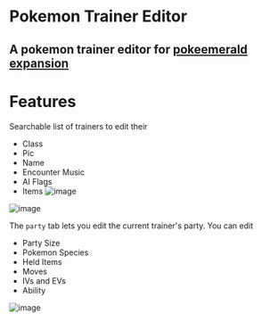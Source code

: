 # Pokemon Trainer Editor

A pokemon trainer editor for [pokeemerald expansion](https://github.com/rh-hideout/pokeemerald-expansion)
---

# Features

Searchable list of trainers to edit their

- Class
- Pic
- Name
- Encounter Music
- AI Flags
- Items
![image](https://github.com/geefuoco/trainer_editor/assets/87877876/a08ce8e0-23fd-4569-8d54-dc5265d6eb3d)

![image](https://github.com/geefuoco/trainer_editor/assets/87877876/8a968b3b-8a12-4f06-b8b9-ca58f8d6e798)

The `party` tab lets you edit the current trainer's party. You can edit

- Party Size
- Pokemon Species
- Held Items
- Moves
- IVs and EVs
- Ability

![image](https://github.com/geefuoco/trainer_editor/assets/87877876/20e59a02-f09e-4207-8375-a857a929998f)



